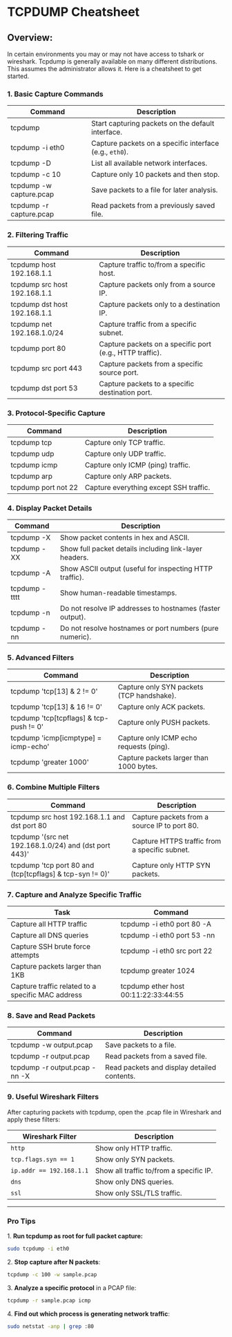 # TCPDUMP Cheatsheet

## Overview:

In certain environments you may or may not have access to tshark or wireshark. Tcpdump is generally available on many different distributions. This assumes the administrator allows it. Here is a cheatsheet to get started.&#x20;

### **1️. Basic Capture Commands**

| Command                 | Description                                             |
| ----------------------- | ------------------------------------------------------- |
| tcpdump                 | Start capturing packets on the default interface.       |
| tcpdump -i eth0         | Capture packets on a specific interface (e.g., `eth0`). |
| tcpdump -D              | List all available network interfaces.                  |
| tcpdump -c 10           | Capture only 10 packets and then stop.                  |
| tcpdump -w capture.pcap | Save packets to a file for later analysis.              |
| tcpdump -r capture.pcap | Read packets from a previously saved file.              |

### **2️. Filtering Traffic**

| Command                      | Description                                              |
| ---------------------------- | -------------------------------------------------------- |
| tcpdump host 192.168.1.1     | Capture traffic to/from a specific host.                 |
| tcpdump src host 192.168.1.1 | Capture packets only from a source IP.                   |
| tcpdump dst host 192.168.1.1 | Capture packets only to a destination IP.                |
| tcpdump net 192.168.1.0/24   | Capture traffic from a specific subnet.                  |
| tcpdump port 80              | Capture packets on a specific port (e.g., HTTP traffic). |
| tcpdump src port 443         | Capture packets from a specific source port.             |
| tcpdump dst port 53          | Capture packets to a specific destination port.          |

### **3. Protocol-Specific Capture**

| Command             | Description                            |
| ------------------- | -------------------------------------- |
| tcpdump tcp         | Capture only TCP traffic.              |
| tcpdump udp         | Capture only UDP traffic.              |
| tcpdump icmp        | Capture only ICMP (ping) traffic.      |
| tcpdump arp         | Capture only ARP packets.              |
| tcpdump port not 22 | Capture everything except SSH traffic. |

### **4️. Display Packet Details**

| Command       | Description                                               |
| ------------- | --------------------------------------------------------- |
| tcpdump -X    | Show packet contents in hex and ASCII.                    |
| tcpdump -XX   | Show full packet details including link-layer headers.    |
| tcpdump -A    | Show ASCII output (useful for inspecting HTTP traffic).   |
| tcpdump -tttt | Show human-readable timestamps.                           |
| tcpdump -n    | Do not resolve IP addresses to hostnames (faster output). |
| tcpdump -nn   | Do not resolve hostnames or port numbers (pure numeric).  |

### **5️. Advanced Filters**

| Command                                  | Description                               |
| ---------------------------------------- | ----------------------------------------- |
| tcpdump 'tcp\[13] & 2 != 0'              | Capture only SYN packets (TCP handshake). |
| tcpdump 'tcp\[13] & 16 != 0'             | Capture only ACK packets.                 |
| tcpdump 'tcp\[tcpflags] & tcp-push != 0' | Capture only PUSH packets.                |
| tcpdump 'icmp\[icmptype] = icmp-echo'    | Capture only ICMP echo requests (ping).   |
| tcpdump 'greater 1000'                   | Capture packets larger than 1000 bytes.   |

### **6️. Combine Multiple Filters**

| Command                                                   | Description                                   |
| --------------------------------------------------------- | --------------------------------------------- |
| tcpdump src host 192.168.1.1 and dst port 80              | Capture packets from a source IP to port 80.  |
| tcpdump '(src net 192.168.1.0/24) and (dst port 443)'     | Capture HTTPS traffic from a specific subnet. |
| tcpdump 'tcp port 80 and (tcp\[tcpflags] & tcp-syn != 0)' | Capture only HTTP SYN packets.                |

### **7️. Capture and Analyze Specific Traffic**

| Task                                              | Command                              |
| ------------------------------------------------- | ------------------------------------ |
| Capture all HTTP traffic                          | tcpdump -i eth0 port 80 -A           |
| Capture all DNS queries                           | tcpdump -i eth0 port 53 -nn          |
| Capture SSH brute force attempts                  | tcpdump -i eth0 src port 22          |
| Capture packets larger than 1KB                   | tcpdump greater 1024                 |
| Capture traffic related to a specific MAC address | tcpdump ether host 00:11:22:33:44:55 |

### **8️. Save and Read Packets**

| Command                       | Description                                 |
| ----------------------------- | ------------------------------------------- |
| tcpdump -w output.pcap        | Save packets to a file.                     |
| tcpdump -r output.pcap        | Read packets from a saved file.             |
| tcpdump -r output.pcap -nn -X | Read packets and display detailed contents. |

### **9️. Useful Wireshark Filters**

After capturing packets with tcpdump, open the .pcap file in Wireshark and apply these filters:

| Wireshark Filter         | Description                             |
| ------------------------ | --------------------------------------- |
| `http`                   | Show only HTTP traffic.                 |
| `tcp.flags.syn == 1`     | Show only SYN packets.                  |
| `ip.addr == 192.168.1.1` | Show all traffic to/from a specific IP. |
| `dns`                    | Show only DNS queries.                  |
| `ssl`                    | Show only SSL/TLS traffic.              |

***

### **Pro Tips**

1\. **Run tcpdump as root for full packet capture:**

```bash
sudo tcpdump -i eth0
```

2\. **Stop capture after N packets**:

```bash
tcpdump -c 100 -w sample.pcap
```

3\. **Analyze a specific protocol** in a PCAP file:

```bash
tcpdump -r sample.pcap icmp
```

4\. **Find out which process is generating network traffic**:

```bash
sudo netstat -anp | grep :80
```
